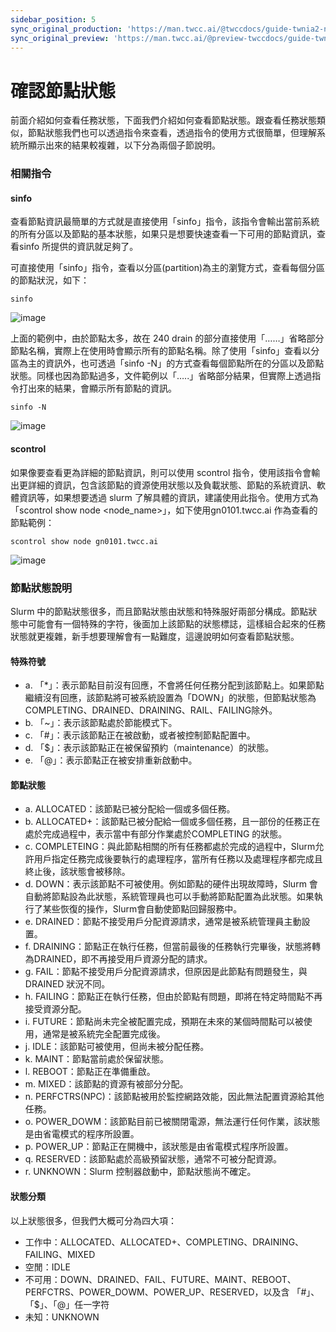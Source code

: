 ```yaml
---
sidebar_position: 5
sync_original_production: 'https://man.twcc.ai/@twccdocs/guide-twnia2-node-state-zh' 
sync_original_preview: 'https://man.twcc.ai/@preview-twccdocs/guide-twnia2-node-state-zh'
---
```


# 確認節點狀態

前面介紹如何查看任務狀態，下面我們介紹如何查看節點狀態。跟查看任務狀態類似，節點狀態我們也可以透過指令來查看，透過指令的使用方式很簡單，但理解系統所顯示出來的結果較複雜，以下分為兩個子節說明。

### 相關指令

#### sinfo

查看節點資訊最簡單的方式就是直接使用「sinfo」指令，該指令會輸出當前系統的所有分區以及節點的基本狀態，如果只是想要快速查看一下可用的節點資訊，查看sinfo 所提供的資訊就足夠了。

可直接使用「sinfo」指令，查看以分區(partition)為主的瀏覽方式，查看每個分區的節點狀況，如下：


```
sinfo
```
![image](https://user-images.githubusercontent.com/109254397/184672688-46759299-563d-4a28-aceb-badd3689d5b0.png)




上面的範例中，由於節點太多，故在 240 drain 的部分直接使用「……」省略部分節點名稱，實際上在使用時會顯示所有的節點名稱。除了使用「sinfo」查看以分區為主的資訊外，也可透過「sinfo -N」的方式查看每個節點所在的分區以及節點狀態。同樣也因為節點過多，文件範例以「…..」省略部分結果，但實際上透過指令打出來的結果，會顯示所有節點的資訊。


```
sinfo -N
```
![image](https://user-images.githubusercontent.com/109254397/184576231-89c2ca22-4d22-4506-8e4f-5c323b2abb76.png)



#### scontrol
如果像要查看更為詳細的節點資訊，則可以使用 scontrol 指令，使用該指令會輸出更詳細的資訊，包含該節點的資源使用狀態以及負載狀態、節點的系統資訊、軟體資訊等，如果想要透過 slurm 了解具體的資訊，建議使用此指令。使用方式為「scontrol show node <node_name>」，如下使用gn0101.twcc.ai 作為查看的節點範例：


```
scontrol show node gn0101.twcc.ai
```
![image](https://user-images.githubusercontent.com/109254397/184576254-8a60467e-489c-4404-8bc8-b24b10eacf2d.png)





### 節點狀態說明

Slurm 中的節點狀態很多，而且節點狀態由狀態和特殊服好兩部分構成。節點狀態中可能會有一個特殊的字符，後面加上該節點的狀態標誌，這樣組合起來的任務狀態就更複雜，新手想要理解會有一點難度，這邊說明如何查看節點狀態。


#### 特殊符號

- a.	「*」：表示節點目前沒有回應，不會將任何任務分配到該節點上。如果節點繼續沒有回應，該節點將可被系統設置為「DOWN」的狀態，但節點狀態為COMPLETING、DRAINED、DRAINING、RAIL、FAILING除外。
- b.	「~」：表示該節點處於節能模式下。
- c.	「#」：表示該節點正在被啟動，或者被控制節點配置中。
- d.	「$」：表示該節點正在被保留預約（maintenance）的狀態。
- e.	「@」：表示節點正在被安排重新啟動中。

#### 節點狀態


- a.	ALLOCATED：該節點已被分配給一個或多個任務。
- b.	ALLOCATED+：該節點已被分配給一個或多個任務，且一部份的任務正在處於完成過程中，表示當中有部分作業處於COMPLETING 的狀態。
- c.	COMPLETEING：與此節點相關的所有任務都處於完成的過程中，Slurm允許用戶指定任務完成後要執行的處理程序，當所有任務以及處理程序都完成且終止後，該狀態會被移除。 
- d.	DOWN：表示該節點不可被使用。例如節點的硬件出現故障時，Slurm 會自動將節點設為此狀態，系統管理員也可以手動將節點配置為此狀態。如果執行了某些恢復的操作，Slurm會自動使節點回歸服務中。
- e.	DRAINED：節點不接受用戶分配資源請求，通常是被系統管理員主動設置。
- f.	DRAINING：節點正在執行任務，但當前最後的任務執行完畢後，狀態將轉為DRAINED，即不再接受用戶資源分配的請求。
- g.	FAIL：節點不接受用戶分配資源請求，但原因是此節點有問題發生，與DRAINED 狀況不同。
- h.	FAILING：節點正在執行任務，但由於節點有問題，即將在特定時間點不再接受資源分配。
- i.	FUTURE：節點尚未完全被配置完成，預期在未來的某個時間點可以被使用，通常是被系統完全配置完成後。
- j.	IDLE：該節點可被使用，但尚未被分配任務。
- k.	MAINT：節點當前處於保留狀態。
- l.	REBOOT：節點正在準備重啟。
- m.	MIXED：該節點的資源有被部分分配。
- n.	PERFCTRS(NPC)：該節點被用於監控網路效能，因此無法配置資源給其他任務。
- o.	POWER_DOWM：該節點目前已被關閉電源，無法運行任何作業，該狀態是由省電模式的程序所設置。
- p.	POWER_UP：節點正在開機中，該狀態是由省電模式程序所設置。
- q.	RESERVED：該節點處於高級預留狀態，通常不可被分配資源。
- r.	UNKNOWN：Slurm 控制器啟動中，節點狀態尚不確定。

#### 狀態分類

以上狀態很多，但我們大概可分為四大項：

- 工作中：ALLOCATED、ALLOCATED+、COMPLETING、DRAINING、FAILING、MIXED
- 空閒：IDLE
- 不可用：DOWN、DRAINED、FAIL、FUTURE、MAINT、REBOOT、PERFCTRS、POWER_DOWM、POWER_UP、RESERVED，以及含 「#」、「$」、「@」任一字符
- 未知：UNKNOWN